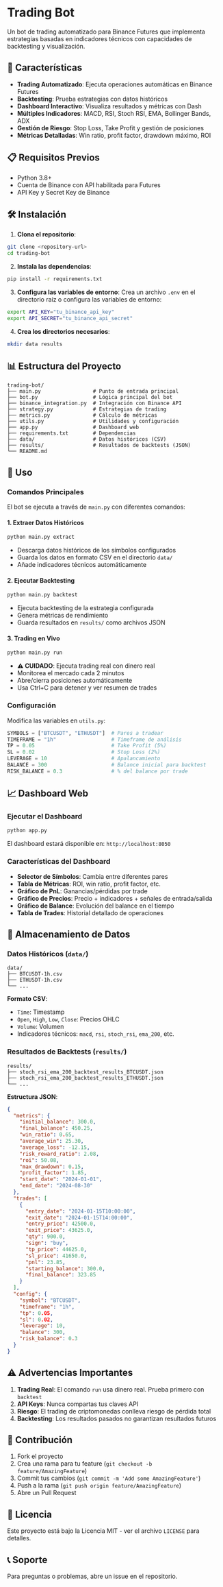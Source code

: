 # Trading Bot

Un bot de trading automatizado para Binance Futures que implementa estrategias basadas en indicadores técnicos con capacidades de backtesting y visualización.

## 🚀 Características

- **Trading Automatizado**: Ejecuta operaciones automáticas en Binance Futures
- **Backtesting**: Prueba estrategias con datos históricos
- **Dashboard Interactivo**: Visualiza resultados y métricas con Dash
- **Múltiples Indicadores**: MACD, RSI, Stoch RSI, EMA, Bollinger Bands, ADX
- **Gestión de Riesgo**: Stop Loss, Take Profit y gestión de posiciones
- **Métricas Detalladas**: Win ratio, profit factor, drawdown máximo, ROI

## 📋 Requisitos Previos

- Python 3.8+
- Cuenta de Binance con API habilitada para Futures
- API Key y Secret Key de Binance

## 🛠️ Instalación

1. **Clona el repositorio**:
```bash
git clone <repository-url>
cd trading-bot
```

2. **Instala las dependencias**:
```bash
pip install -r requirements.txt
```

3. **Configura las variables de entorno**:
Crea un archivo `.env` en el directorio raíz o configura las variables de entorno:
```bash
export API_KEY="tu_binance_api_key"
export API_SECRET="tu_binance_api_secret"
```

4. **Crea los directorios necesarios**:
```bash
mkdir data results
```

## 📊 Estructura del Proyecto

```
trading-bot/
├── main.py                 # Punto de entrada principal
├── bot.py                  # Lógica principal del bot
├── binance_integration.py  # Integración con Binance API
├── strategy.py             # Estrategias de trading
├── metrics.py              # Cálculo de métricas
├── utils.py                # Utilidades y configuración
├── app.py                  # Dashboard web
├── requirements.txt        # Dependencias
├── data/                   # Datos históricos (CSV)
├── results/                # Resultados de backtests (JSON)
└── README.md
```

## 🎯 Uso

### Comandos Principales

El bot se ejecuta a través de `main.py` con diferentes comandos:

#### 1. Extraer Datos Históricos
```bash
python main.py extract
```
- Descarga datos históricos de los símbolos configurados
- Guarda los datos en formato CSV en el directorio `data/`
- Añade indicadores técnicos automáticamente

#### 2. Ejecutar Backtesting
```bash
python main.py backtest
```
- Ejecuta backtesting de la estrategia configurada
- Genera métricas de rendimiento
- Guarda resultados en `results/` como archivos JSON

#### 3. Trading en Vivo
```bash
python main.py run
```
- **⚠️ CUIDADO**: Ejecuta trading real con dinero real
- Monitorea el mercado cada 2 minutos
- Abre/cierra posiciones automáticamente
- Usa Ctrl+C para detener y ver resumen de trades

### Configuración

Modifica las variables en `utils.py`:

```python
SYMBOLS = ["BTCUSDT", "ETHUSDT"]  # Pares a tradear
TIMEFRAME = "1h"                  # Timeframe de análisis
TP = 0.05                         # Take Profit (5%)
SL = 0.02                         # Stop Loss (2%)
LEVERAGE = 10                     # Apalancamiento
BALANCE = 300                     # Balance inicial para backtest
RISK_BALANCE = 0.3                # % del balance por trade
```

## 📈 Dashboard Web

### Ejecutar el Dashboard
```bash
python app.py
```

El dashboard estará disponible en: `http://localhost:8050`

### Características del Dashboard
- **Selector de Símbolos**: Cambia entre diferentes pares
- **Tabla de Métricas**: ROI, win ratio, profit factor, etc.
- **Gráfico de PnL**: Ganancias/pérdidas por trade
- **Gráfico de Precios**: Precio + indicadores + señales de entrada/salida
- **Gráfico de Balance**: Evolución del balance en el tiempo
- **Tabla de Trades**: Historial detallado de operaciones

## 💾 Almacenamiento de Datos

### Datos Históricos (`data/`)
```
data/
├── BTCUSDT-1h.csv
├── ETHUSDT-1h.csv
└── ...
```

**Formato CSV**:
- `Time`: Timestamp
- `Open`, `High`, `Low`, `Close`: Precios OHLC
- `Volume`: Volumen
- Indicadores técnicos: `macd`, `rsi`, `stoch_rsi`, `ema_200`, etc.

### Resultados de Backtests (`results/`)
```
results/
├── stoch_rsi_ema_200_backtest_results_BTCUSDT.json
├── stoch_rsi_ema_200_backtest_results_ETHUSDT.json
└── ...
```

**Estructura JSON**:
```json
{
  "metrics": {
    "initial_balance": 300.0,
    "final_balance": 450.25,
    "win_ratio": 0.65,
    "average_win": 25.30,
    "average_loss": -12.15,
    "risk_reward_ratio": 2.08,
    "roi": 50.08,
    "max_drawdown": 0.15,
    "profit_factor": 1.85,
    "start_date": "2024-01-01",
    "end_date": "2024-08-30"
  },
  "trades": [
    {
      "entry_date": "2024-01-15T10:00:00",
      "exit_date": "2024-01-15T14:00:00",
      "entry_price": 42500.0,
      "exit_price": 43625.0,
      "qty": 900.0,
      "sign": "buy",
      "tp_price": 44625.0,
      "sl_price": 41650.0,
      "pnl": 23.85,
      "starting_balance": 300.0,
      "final_balance": 323.85
    }
  ],
  "config": {
    "symbol": "BTCUSDT",
    "timeframe": "1h",
    "tp": 0.05,
    "sl": 0.02,
    "leverage": 10,
    "balance": 300,
    "risk_balance": 0.3
  }
}
```

## ⚠️ Advertencias Importantes

1. **Trading Real**: El comando `run` usa dinero real. Prueba primero con `backtest`
2. **API Keys**: Nunca compartas tus claves API
3. **Riesgo**: El trading de criptomonedas conlleva riesgo de pérdida total
4. **Backtesting**: Los resultados pasados no garantizan resultados futuros

## 🤝 Contribución

1. Fork el proyecto
2. Crea una rama para tu feature (`git checkout -b feature/AmazingFeature`)
3. Commit tus cambios (`git commit -m 'Add some AmazingFeature'`)
4. Push a la rama (`git push origin feature/AmazingFeature`)
5. Abre un Pull Request

## 📝 Licencia

Este proyecto está bajo la Licencia MIT - ver el archivo `LICENSE` para detalles.

## 📞 Soporte

Para preguntas o problemas, abre un issue en el repositorio.

